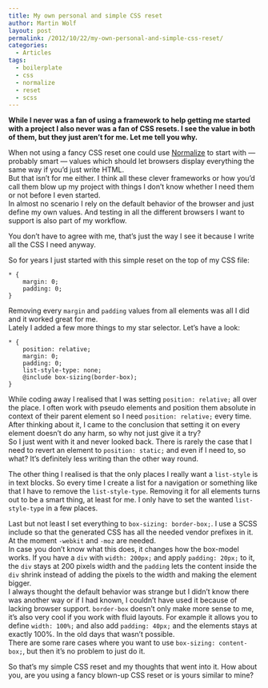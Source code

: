 ```yaml
---
title: My own personal and simple CSS reset
author: Martin Wolf
layout: post
permalink: /2012/10/22/my-own-personal-and-simple-css-reset/
categories:
  - Articles
tags:
  - boilerplate
  - css
  - normalize
  - reset
  - scss
---
```

**While I never was a fan of using a framework to help getting me started with a project I also never was a fan of CSS resets. I see the value in both of them, but they just aren&#8217;t for me. Let me tell you why.**

When not using a fancy CSS reset one could use [Normalize][1] to start with — probably smart — values which should let browsers display everything the same way if you&#8217;d just write HTML.  
But that isn&#8217;t for me either. I think all these clever frameworks or how you&#8217;d call them blow up my project with things I don&#8217;t know whether I need them or not before I even started.  
In almost no scenario I rely on the default behavior of the browser and just define my own values. And testing in all the different browsers I want to support is also part of my workflow.

You don&#8217;t have to agree with me, that&#8217;s just the way I see it because I write all the CSS I need anyway.

So for years I just started with this simple reset on the top of my CSS file:

<pre class="lang-css"><code class="lang-css">* {
	margin: 0;
	padding: 0;
}</code></pre>

Removing every `margin` and `padding` values from all elements was all I did and it worked great for me.  
Lately I added a few more things to my star selector. Let&#8217;s have a look:

<pre class="lang-css"><code class="lang-css">* {
	position: relative;
	margin: 0;
	padding: 0;
	list-style-type: none;
	@include box-sizing(border-box);
}</code></pre>

While coding away I realised that I was setting `position: relative;` all over the place. I often work with pseudo elements and position them absolute in context of their parent element so I need `position: relative;` every time. After thinking about it, I came to the conclusion that setting it on every element doesn&#8217;t do any harm, so why not just give it a try?  
So I just went with it and never looked back. There is rarely the case that I need to revert an element to `position: static;` and even if I need to, so what? It&#8217;s definitely less writing than the other way round.

The other thing I realised is that the only places I really want a `list-style` is in text blocks. So every time I create a list for a navigation or something like that I have to remove the `list-style-type`. Removing it for all elements turns out to be a smart thing, at least for me. I only have to set the wanted `list-style-type` in a few places.

Last but not least I set everything to `box-sizing: border-box;`. I use a SCSS include so that the generated CSS has all the needed vendor prefixes in it. At the moment `-webkit` and `-moz` are needed.  
In case you don&#8217;t know what this does, it changes how the box-model works. If you have a `div` with `width: 200px;` and apply `padding: 20px;` to it, the `div` stays at 200 pixels width and the `padding` lets the content inside the `div` shrink instead of adding the pixels to the width and making the element bigger.  
I always thought the default behavior was strange but I didn&#8217;t know there was another way or if I had known, I couldn&#8217;t have used it because of lacking browser support. `border-box` doesn&#8217;t only make more sense to me, it&#8217;s also very cool if you work with fluid layouts. For example it allows you to define `width: 100%;` and also add `padding: 40px;` and the elements stays at exactly 100%. In the old days that wasn&#8217;t possible.  
There are some rare cases where you want to use `box-sizing: content-box;`, but then it&#8217;s no problem to just do it.

So that&#8217;s my simple CSS reset and my thoughts that went into it. How about you, are you using a fancy blown-up CSS reset or is yours similar to mine?

 [1]: http://necolas.github.com/normalize.css/